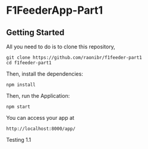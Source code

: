 # F1FeederApp-Part1

## Getting Started

All you need to do is to clone this repository,


```
git clone https://github.com/raonibr/f1feeder-part1
cd f1feeder-part1
```

Then, install the dependencies:

```
npm install
```

Then, run the Application:

```
npm start
```

You can access your app at 

```
http://localhost:8000/app/
```

Testing 1.1
